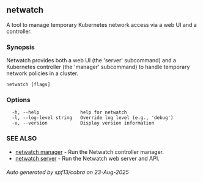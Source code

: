 ## netwatch

A tool to manage temporary Kubernetes network access via a web UI and a controller.

### Synopsis

Netwatch provides both a web UI (the 'server' subcommand) and a Kubernetes
controller (the 'manager' subcommand) to handle temporary network policies in a cluster.

```
netwatch [flags]
```

### Options

```
  -h, --help               help for netwatch
  -l, --log-level string   Override log level (e.g., 'debug')
  -v, --version            Display version information
```

### SEE ALSO

* [netwatch manager](netwatch_manager.md)	 - Run the Netwatch controller manager.
* [netwatch server](netwatch_server.md)	 - Run the Netwatch web server and API.

###### Auto generated by spf13/cobra on 23-Aug-2025
